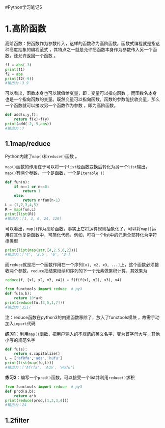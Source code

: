 #Python学习笔记5

# 1.高阶函数

高阶函数：把函数作为参数传入，这样的函数称为高阶函数，函数式编程就是指这种高度抽象的编程范式 ，其特点之一就是允许把函数本身作为参数传入另一个函数，还允许返回一个函数 。

```python
f1 = abs(-3)
print(f1)
f2 = abs
print(f2(-9))
#输出为：3 9
```

可以看出，函数本身也可以赋值给变量，即：变量可以指向函数 。而函数名本身也是一个指向函数的变量。既然变量可以指向函数，函数的参数能接收变量，那么一个函数就可以接收另一个函数作为参数 ，即为高阶函数。

```python
def add(x,y,f):
	return f(x)+f(y)
print(add(-2,-5,abs))
#输出为：7
```

## 1.1map/reduce

Python内建了`map()`和`reduce()`函数 。

`map()`函数的作用在于可以将一个`list`经函数变换后转化为另一个`list`输出，`map()`有两个参数，一个是函数，一个是`Iterable ()`

```python
def fun(n):
	if n==1 or n==0:
		return 1
	else:
		return n*fun(n-1)
L = (1,2,3,4,5)
R = map(fun,L)
print(list(R))
#输出为：[1, 2, 6, 24, 120]
```

可以看出，`map()`作为高阶函数，事实上它将运算规则抽象化了，可以将`map()`运用在其他复杂函数中，可简化代码，例如，可将一个list中的元素全部转化为字符串类型

```python
print(list(map(str,[4,2.5,6,2])))
#输出为：['4', '2.5', '6', '2']
```

而`reduce`就是把一个函数作用在一个序列`[x1, x2, x3, ...]`上，这个函数必须接收两个参数，`reduce`把结果继续和序列的下一个元素做累积计算，其效果为

```python
reduce(f, [x1, x2, x3, x4]) = f(f(f(x1, x2), x3), x4)
```

```python
from functools import reduce  # py3
def fu(a,b):
	return 10*a+b
print(reduce(fu,[3,5,1,7]))
#输出为：3517
```

注：reduce函数在python3的内建函数移除了，放入了functools模块 ，故需手动加入`import`代码

**练习1**：利用`map()`函数，把用户输入的不规范的英文名字，变为首字母大写，其他小写的规范名字

```python
def fu(s):
	return s.capitalize()
L = ['afRfa','ada','hufu']
print(list(map(fu,L)))
#输出为：['Afrfa', 'Ada', 'Hufu']
```

**练习2**：编写一个`prod()`函数，可以接受一个list并利用`reduce()`求积 

```python
from functools import reduce  # py3
def prod(a,b):
	return a*b
print(reduce(prod,[1,2,3,4]))
#输出为：24
```

## 1.2filter

